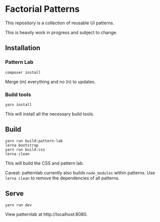 # Factorial Patterns

This repository is a collection of reusable UI patterns.

This is heavily work in progress and subject to change.

## Installation

### Pattern Lab

    composer install

Merge (m) everything and no (n) to updates.

### Build tools

    yarn install

This will install all the necessary build tools.

## Build

    yarn run build:pattern-lab
    lerna bootstrap
    yarn run build:css
    lerna clean

This will build the CSS and pattern lab.

Caveat: patternlab currently also builds `node_modules` within patterns.
Use `lerna clean` to remove the dependencies of all patterns.

## Serve

    yarn run dev

View patternlab at http://localhost:8080.